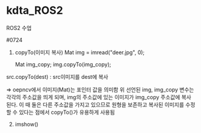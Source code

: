 # kdta_ROS2
ROS2 수업


#0724 

1. copyTo(이미지 복사)
    Mat img = imread("deer.jpg", 0);

    Mat img_copy;
    img.copyTo(img_copy);

src.copyTo(dest) : src이미지를 dest에 복사

=> oepncv에서 이미지(Mat)는 포인터 값을 의미함
위 선언된 img, img_copy 변수는 각각의 주소값을 띄게 되며, img의 주소값에 있는 이미지가 img_copy 주소값에 복사된다. 이 때 둘은 다른 주소값을 가지고 있으므로 원형을 보존하고 복사된 이미지를 수정할 수 있다는 점에서 copyTo()가 유용하게 사용됨


2. imshow()
